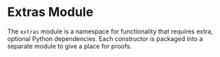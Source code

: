# Extras Module

The `extras` module is a namespace for functionality that requires extra, optional Python dependencies.
Each constructor is packaged into a separate module to give a place for proofs.
